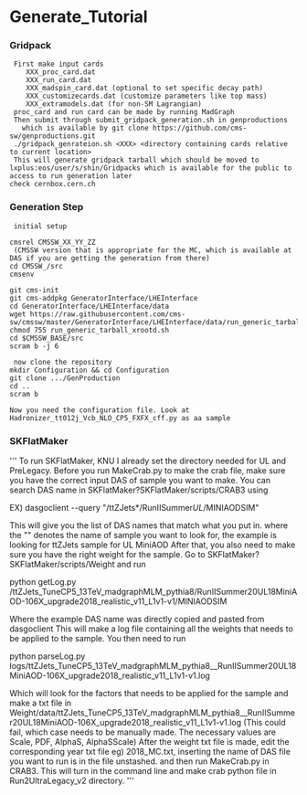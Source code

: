 # Generate_Tutorial

### Gridpack
```
 First make input cards 
    XXX_proc_card.dat
    XXX_run_card.dat
    XXX_madspin_card.dat (optional to set specific decay path)
    XXX_customizecards.dat (customize parameters like top mass)
    XXX_extramodels.dat (for non-SM Lagrangian)
 proc_card and run card can be made by running MadGraph
 Then submit through submit_gridpack_generation.sh in genproductions
   which is available by git clone https://github.com/cms-sw/genproductions.git
 ./gridpack_genrateion.sh <XXX> <directory containing cards relative to current location>
 This will generate gridpack tarball which should be moved to lxplus:eos/user/s/shin/Gridpacks which is available for the public to access to run generation later
check cernbox.cern.ch
```
### Generation Step
```
 initial setup
  
cmsrel CMSSW_XX_YY_ZZ 
 (CMSSW version that is appropriate for the MC, which is available at DAS if you are getting the generation from there)
cd CMSSW_/src
cmsenv

git cms-init
git cms-addpkg GeneratorInterface/LHEInterface
cd GeneratorInterface/LHEInterface/data
wget https://raw.githubusercontent.com/cms-sw/cmssw/master/GeneratorInterface/LHEInterface/data/run_generic_tarball_xrootd.sh
chmod 755 run_generic_tarball_xrootd.sh
cd $CMSSW_BASE/src
scram b -j 6

 now clone the repository
mkdir Configuration && cd Configuration
git clone .../GenProduction
cd ..
scram b

Now you need the configuration file. Look at Hadronizer_tt012j_Vcb_NLO_CP5_FXFX_cff.py as aa sample  
```

### SKFlatMaker
'''
To run SKFlatMaker, KNU I already set the directory needed for UL and PreLegacy. 
Before you run MakeCrab.py to make the crab file, make sure you have the correct input DAS of sample you want to make.
You can search DAS name in SKFlatMaker?SKFlatMaker/scripts/CRAB3 using 

EX)  dasgoclient --query "/ttZJets*/RunIISummer*UL*/MINIAODSIM"

This will give you the list of DAS names that match what you put in.
where the "" denotes the name of sample you want to look for, the example is looking for ttZJets sample for UL MiniAOD
After that, you also need to make sure you have the right weight for the sample. 
Go to SKFlatMaker?SKFlatMaker/scripts/Weight and run

python getLog.py /ttZJets_TuneCP5_13TeV_madgraphMLM_pythia8/RunIISummer20UL18MiniAOD-106X_upgrade2018_realistic_v11_L1v1-v1/MINIAODSIM

Where the example DAS name was directly copied and pasted from dasgoclient 
This will make a log file containing all the weights that needs to be applied to the sample. 
You then need to run 

python parseLog.py logs/ttZJets_TuneCP5_13TeV_madgraphMLM_pythia8__RunIISummer20UL18MiniAOD-106X_upgrade2018_realistic_v11_L1v1-v1.log 

Which will look for the factors that needs to be applied for the sample and make a txt file in Weight/data/ttZJets_TuneCP5_13TeV_madgraphMLM_pythia8__RunIISummer20UL18MiniAOD-106X_upgrade2018_realistic_v11_L1v1-v1.log 
(This could fail, which case needs to be manually made. The necessary values are Scale, PDF, AlphaS, AlphaSScale)
After the weight txt file is made, edit the corresponding year txt file eg) 2018_MC.txt, inserting the name of DAS file you want to run is in the file unstashed. and then run MakeCrab.py in CRAB3. 
This will turn in the command line and make crab python file in Run2UltraLegacy_v2 directory. 
'''
